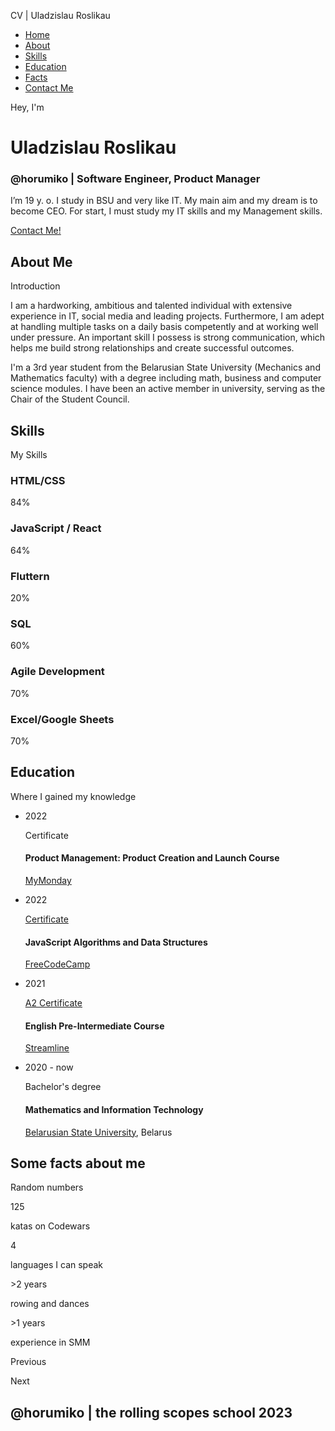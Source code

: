 CV | Uladzislau Roslikau

*   [Home](#main)
*   [About](#about)
*   [Skills](#skills)
*   [Education](#education)
*   [Facts](#facts)
*   [Contact Me](https://t.me/horumiko)

[](https://github.com/horumiko)[](https://www.linkedin.com/in/uladzislau-roslikau-6316191b4/)[](https://t.me/horumiko)[](https://www.codewars.com/users/horumiko "CodeWars")

Hey, I'm

Uladzislau Roslikau
===================
### @horumiko | Software Engineer, Product Manager

I’m 19 y. o. I study in BSU and very like IT. My main aim and my dream is to become CEO. For start, I must study my IT skills and my Management skills.

[Contact Me!](https://t.me/horumiko)

About Me
--------

Introduction

I am a hardworking, ambitious and talented individual with extensive experience in IT, social media and leading projects. Furthermore, I am adept at handling multiple tasks on a daily basis competently and at working well under pressure. An important skill I possess is strong communication, which helps me build strong relationships and create successful outcomes.  
  
I'm a 3rd year student from the Belarusian State University (Mechanics and Mathematics faculty) with a degree including math, business and computer science modules. I have been an active member in university, serving as the Chair of the Student Council.

Skills
------

My Skills

### HTML/CSS

84%

### JavaScript / React

64%

### Fluttern

20%

### SQL

60%

### Agile Development

70%

### Excel/Google Sheets

70%

Education
---------

Where I gained my knowledge

*   2022
    
    Certificate
    
    #### Product Management: Product Creation and Launch Course
    
    [MyMonday](https://mymonday.by/product-management-basic)
    
*   2022
    
    [Certificate](https://www.freecodecamp.org/certification/horumiko/javascript-algorithms-and-data-structures)
    
    #### JavaScript Algorithms and Data Structures
    
    [FreeCodeCamp](https://www.freecodecamp.org/learn/javascript-algorithms-and-data-structures/)
    
*   2021
    
    [A2 Certificate](https://www.efset.org/cert/NJySoE)
    
    #### English Pre-Intermediate Course
    
    [Streamline](https://str.by)
    
*   2020 - now
    
    Bachelor's degree
    
    #### Mathematics and Information Technology
    
    [Belarusian State University](https://bsu.by/), Belarus
    

Some facts about me
-------------------

Random numbers

125

katas on Codewars

4

languages I can speak

\>2 years

rowing and dances

\>1 years

experience in SMM


Previous

Next

@horumiko | the rolling scopes school 2023
-------------------------------------------------
